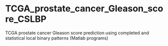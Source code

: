 # TCGA_prostate_cancer_Gleason_score_CSLBP
TCGA prostate cancer Gleason score prediction using completed and statistical local binary patterns (Matlab programs)
